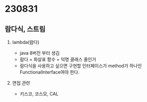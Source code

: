 # 230831

## 람다식, 스트림

1. lambda(람다)
   - java 8버전 부터 생김
   - 람다 = 화살표 함수 = 익명 클래스 줄인거
   - 람다식을 사용하고 싶으면 구현할 인터페이스가 method가 하나인 FunctionalInterface여야 한다.


2. 면접 관련
   - 키스코, 코스모, CAL